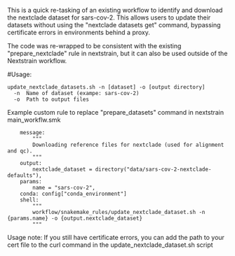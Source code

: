 This is a quick re-tasking of an existing workflow to identify and download the nextclade dataset for sars-cov-2.  This allows users to update their datasets without using the "nextclade datasets get" command, bypassing certificate errors in environments behind a proxy.

The code was re-wrapped to be consistent with the existing "prepare_nextclade" rule in nextstrain, but it can also be used outside of the Nextstrain workflow.

#Usage:
```
update_nextclade_datasets.sh -n [dataset] -o [output directory]
  -n  Name of dataset (exampe: sars-cov-2)
  -o  Path to output files
```

Example custom rule to replace "prepare_datasets" command in nextstrain main_workflw.smk
```rule custom_prepare_nextclade:
    message:
        """
        Downloading reference files for nextclade (used for alignment and qc).
        """
    output:
        nextclade_dataset = directory("data/sars-cov-2-nextclade-defaults"),
    params:
        name = "sars-cov-2",
    conda: config["conda_environment"]
    shell:
        """
        workflow/snakemake_rules/update_nextclade_dataset.sh -n {params.name} -o {output.nextclade_dataset}
        """
```

Usage note: If you still have certificate errors, you can add the path to your cert file to the curl command in the update_nextclade_dataset.sh script
